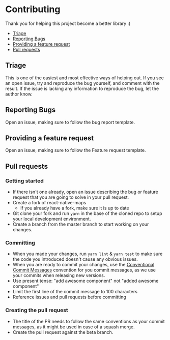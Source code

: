 # Contributing

Thank you for helping this project become a better library :)

- [Triage](#triage)
- [Reporting Bugs](#reporting-bugs)
- [Providing a feature request](#providing-a-feature-request)
- [Pull requests](#pull-requests)

## Triage

This is one of the easiest and most effective ways of helping out. If you see an open issue, try and reproduce the bug yourself, and comment with the result. If the issue is lacking any information to reproduce the bug, let the author know.

## Reporting Bugs

Open an issue, making sure to follow the bug report template.

## Providing a feature request

Open an issue, making sure to follow the Feature request template.

## Pull requests

### Getting started

- If there isn't one already, open an issue describing the bug or feature request that you are going to solve in your pull request.
- Create a fork of react-native-maps
  - If you already have a fork, make sure it is up to date
- Git clone your fork and run `yarn` in the base of the cloned repo to setup your local development environment.
- Create a branch from the master branch to start working on your changes.

### Committing

- When you made your changes, run `yarn lint` & `yarn test` to make sure the code you introduced doesn't cause any obvious issues.
- When you are ready to commit your changes, use the [Conventional Commit Messages](https://gist.github.com/qoomon/5dfcdf8eec66a051ecd85625518cfd13) convention for you commit messages, as we use your commits when releasing new versions.
- Use present tense: "add awesome component" not "added awesome component"
- Limit the first line of the commit message to 100 characters
- Reference issues and pull requests before committing

### Creating the pull request

- The title of the PR needs to follow the same conventions as your commit messages, as it might be used in case of a squash merge.
- Create the pull request against the beta branch.
